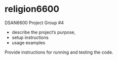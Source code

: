# religion6600
DSAN6600 Project Group #4

- describe the project’s purpose,
- setup instructions
- usage examples
  
Provide instructions for running and testing the code.

